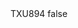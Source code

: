 <?xml version="1.0" encoding="UTF-8"?>
<CustomMetadata xmlns="http://soap.sforce.com/2006/04/metadata">
    <label>TXU894</label>
    <protected>false</protected>
</CustomMetadata>
